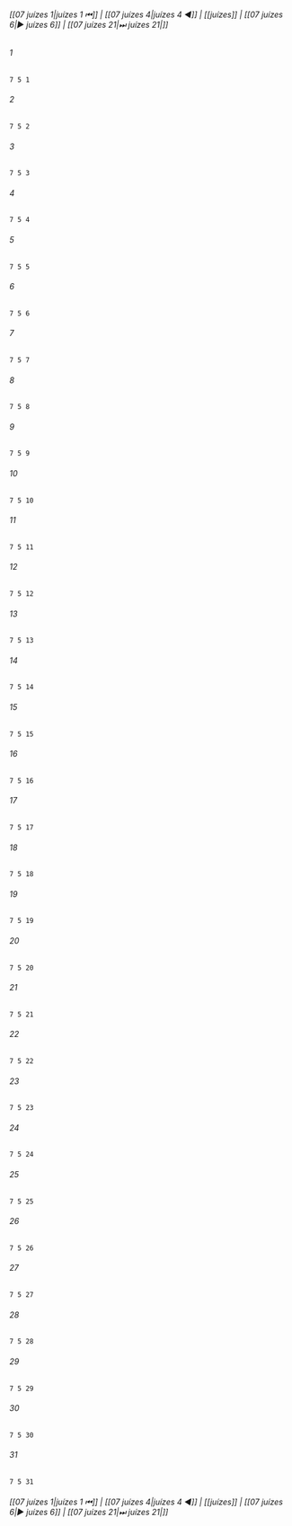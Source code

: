 
###### [[07 juízes 1|juízes 1 ⏮]] | [[07 juízes 4|juízes 4 ◀]] | [[juízes]] | [[07 juízes 6|▶ juízes 6]] | [[07 juízes 21|⏭ juízes 21|]]

###### 1
``` verse
7 5 1 
```
###### 2
``` verse
7 5 2 
```
###### 3
``` verse
7 5 3 
```
###### 4
``` verse
7 5 4 
```
###### 5
``` verse
7 5 5 
```
###### 6
``` verse
7 5 6 
```
###### 7
``` verse
7 5 7 
```
###### 8
``` verse
7 5 8 
```
###### 9
``` verse
7 5 9 
```
###### 10
``` verse
7 5 10 
```
###### 11
``` verse
7 5 11 
```
###### 12
``` verse
7 5 12 
```
###### 13
``` verse
7 5 13 
```
###### 14
``` verse
7 5 14 
```
###### 15
``` verse
7 5 15 
```
###### 16
``` verse
7 5 16 
```
###### 17
``` verse
7 5 17 
```
###### 18
``` verse
7 5 18 
```
###### 19
``` verse
7 5 19 
```
###### 20
``` verse
7 5 20 
```
###### 21
``` verse
7 5 21 
```
###### 22
``` verse
7 5 22 
```
###### 23
``` verse
7 5 23 
```
###### 24
``` verse
7 5 24 
```
###### 25
``` verse
7 5 25 
```
###### 26
``` verse
7 5 26 
```
###### 27
``` verse
7 5 27 
```
###### 28
``` verse
7 5 28 
```
###### 29
``` verse
7 5 29 
```
###### 30
``` verse
7 5 30 
```
###### 31
``` verse
7 5 31 
```

###### [[07 juízes 1|juízes 1 ⏮]] | [[07 juízes 4|juízes 4 ◀]] | [[juízes]] | [[07 juízes 6|▶ juízes 6]] | [[07 juízes 21|⏭ juízes 21|]]

